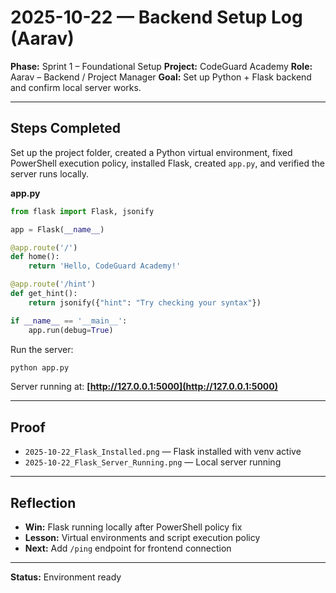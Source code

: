 # 2025-10-22 — Backend Setup Log (Aarav)

**Phase:** Sprint 1 – Foundational Setup
**Project:** CodeGuard Academy
**Role:** Aarav – Backend / Project Manager
**Goal:** Set up Python + Flask backend and confirm local server works.

---

## Steps Completed

Set up the project folder, created a Python virtual environment, fixed PowerShell execution policy, installed Flask, created `app.py`, and verified the server runs locally.

**app.py**

```python
from flask import Flask, jsonify

app = Flask(__name__)

@app.route('/')
def home():
    return 'Hello, CodeGuard Academy!'

@app.route('/hint')
def get_hint():
    return jsonify({"hint": "Try checking your syntax"})

if __name__ == '__main__':
    app.run(debug=True)
```

Run the server:

```bash
python app.py
```

Server running at: **[http://127.0.0.1:5000](http://127.0.0.1:5000)**

---

## Proof

* `2025-10-22_Flask_Installed.png` — Flask installed with venv active
* `2025-10-22_Flask_Server_Running.png` — Local server running

---

## Reflection

* **Win:** Flask running locally after PowerShell policy fix
* **Lesson:** Virtual environments and script execution policy
* **Next:** Add `/ping` endpoint for frontend connection

---

**Status:** Environment ready
